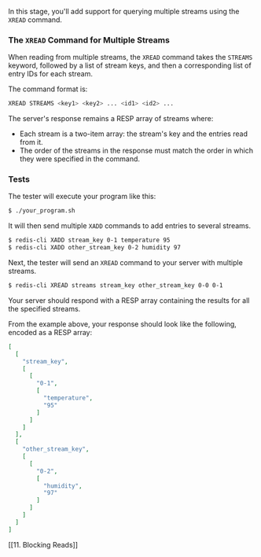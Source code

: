In this stage, you'll add support for querying multiple streams using the `XREAD` command.

### The `XREAD` Command for Multiple Streams

When reading from multiple streams, the `XREAD` command takes the `STREAMS` keyword, followed by a list of stream keys, and then a corresponding list of entry IDs for each stream.

The command format is:

```bash
XREAD STREAMS <key1> <key2> ... <id1> <id2> ...
```

The server's response remains a RESP array of streams where:

- Each stream is a two-item array: the stream's key and the entries read from it.
- The order of the streams in the response must match the order in which they were specified in the command.

### Tests

The tester will execute your program like this:

```bash
$ ./your_program.sh
```

It will then send multiple `XADD` commands to add entries to several streams.

```bash
$ redis-cli XADD stream_key 0-1 temperature 95
$ redis-cli XADD other_stream_key 0-2 humidity 97
```

Next, the tester will send an `XREAD` command to your server with multiple streams.

```bash
$ redis-cli XREAD streams stream_key other_stream_key 0-0 0-1
```

Your server should respond with a RESP array containing the results for all the specified streams.

From the example above, your response should look like the following, encoded as a RESP array:

```json
[
  [
    "stream_key",
    [
      [
        "0-1",
        [
          "temperature",
          "95"
        ]
      ]
    ]
  ],
  [
    "other_stream_key",
    [
      [
        "0-2",
        [
          "humidity",
          "97"
        ]
      ]
    ]
  ]
]
```

[[11. Blocking Reads]]